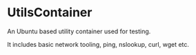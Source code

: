 # UtilsContainer
An Ubuntu based utility container used for testing.

It includes basic network tooling, ping, nslookup, curl, wget etc. 
